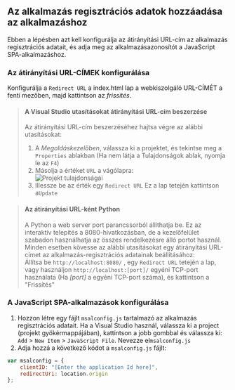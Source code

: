 
## <a name="add-the-applications-registration-information-to-your-app"></a>Az alkalmazás regisztrációs adatok hozzáadása az alkalmazáshoz

Ebben a lépésben azt kell konfigurálja az átirányítási URL-cím az alkalmazás regisztrációs adatait, és adja meg az alkalmazásazonosítót a JavaScript SPA-alkalmazáshoz.

### <a name="configure-redirect-url"></a>Az átirányítási URL-CÍMEK konfigurálása

Konfigurálja a `Redirect URL` a index.html lap a webkiszolgáló URL-CÍMÉT a fenti mezőben, majd kattintson az *frissítés*.


> #### <a name="visual-studio-instructions-for-obtaining-redirect-url"></a>A Visual Studio utasításokat átirányítási URL-cím beszerzése
> Az átirányítási URL-cím beszerzéséhez hajtsa végre az alábbi utasításokat:
> 1.    A *Megoldáskezelőben*, válassza ki a projektet, és tekintse meg a `Properties` ablakban (Ha nem látja a Tulajdonságok ablak, nyomja le az `F4`)
> 2.    Másolja a értéket `URL` a vágólapra:<br/> ![Projekt tulajdonságai](media/active-directory-develop-guidedsetup-javascriptspa-configure/vs-project-properties-screenshot.png)<br />
> 3.    Illessze be az érték egy `Redirect URL` Ez a lap tetején kattintson a`Update`

<p/>

> #### <a name="setting-redirect-url-for-python"></a>Az átirányítási URL-ként Python
> A Python a web server port parancssorból állíthatja be. Ez az interaktív telepítés a 8080-hivatkozásban, de a kezelőfelület szabadon használhatja az összes rendelkezésre álló portot használ. Minden esetben kövesse az alábbi utasításokat egy átirányítási URL-címet az alkalmazás-regisztrációs adatainak beállításához:<br/>
> Állítsa be `http://localhost:8080/` , egy `Redirect URL` tetején a lap, vagy használjon `http://localhost:[port]/` egyéni TCP-port használata (Ha *[port]* a egyéni TCP-port száma), és kattintson a "Frissítés"

### <a name="configure-your-javascript-spa-application"></a>A JavaScript SPA-alkalmazások konfigurálása

1.  Hozzon létre egy fájlt `msalconfig.js` tartalmazó az alkalmazás regisztrációs adatait. Ha a Visual Studio használ, válassza ki a project (projekt gyökérmappájában), kattintson a jobb gombbal és válassza ki: `Add`  >  `New Item`  >  `JavaScript File`. Nevezze el`msalconfig.js`
2.  Adja hozzá a következő kódot a `msalconfig.js` fájlt:

```javascript
var msalconfig = {
    clientID: "[Enter the application Id here]",
    redirectUri: location.origin
};
``` 
